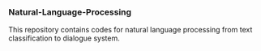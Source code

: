 ### Natural-Language-Processing

This repository contains codes for natural language processing from text classification to dialogue system. 
